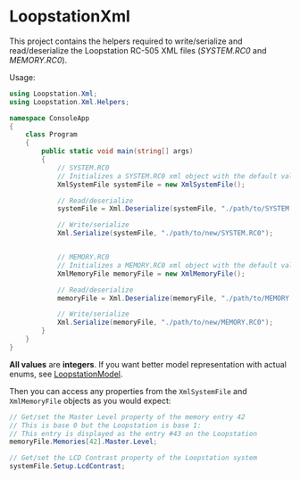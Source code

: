 ﻿# LoopstationXml

This project contains the helpers required to write/serialize and read/deserialize the Loopstation
RC-505 XML files (*SYSTEM.RC0* and *MEMORY.RC0*).

Usage:

```csharp
using Loopstation.Xml;
using Loopstation.Xml.Helpers;

namespace ConsoleApp
{
	class Program
	{
		public static void main(string[] args)
		{
			// SYSTEM.RC0
			// Initializes a SYSTEM.RC0 xml object with the default values
			XmlSystemFile systemFile = new XmlSystemFile();

			// Read/deserialize
			systemFile = Xml.Deserialize(systemFile, "./path/to/SYSTEM.RC0");

			// Write/serialize
			Xml.Serialize(systemFile, "./path/to/new/SYSTEM.RC0");


			// MEMORY.RC0
			// Initializes a MEMORY.RC0 xml object with the default values
			XmlMemoryFile memoryFile = new XmlMemoryFile();

			// Read/deserialize
			memoryFile = Xml.Deserialize(memoryFile, "./path/to/MEMORY.RC0");

			// Write/serialize
			Xml.Serialize(memoryFile, "./path/to/new/MEMORY.RC0");
		}
	}
}
```

**All values** are **integers**. If you want better model representation with actual enums,
see [LoopstationModel](https://github.com/wRadion/loopstation_editor/tree/master/LoopstationModel).

Then you can access any properties from the `XmlSystemFile` and `XmlMemoryFile` objects
as you would expect:

```csharp
// Get/set the Master Level property of the memory entry 42
// This is base 0 but the Loopstation is base 1:
// This entry is displayed as the entry #43 on the Loopstation
memoryFile.Memories[42].Master.Level;

// Get/set the LCD Contrast property of the Loopstation system
systemFile.Setup.LcdContrast;
```